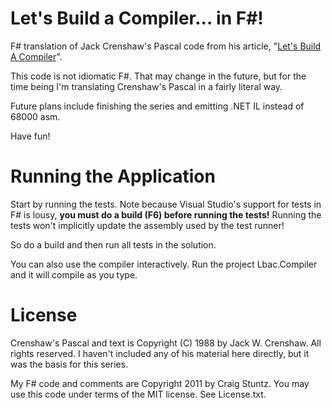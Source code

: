 Let's Build a Compiler... in F#!
================================

F# translation of Jack Crenshaw's Pascal code from his article, "[Let's Build A Compiler](http://compilers.iecc.com/crenshaw/)".

This code is not idiomatic F#. That may change in the future, but for the time being I'm translating Crenshaw's Pascal in a fairly literal way.

Future plans include finishing the series and emitting .NET IL instead of 68000 asm.

Have fun!

Running the Application
=======================

Start by running the tests. Note because Visual Studio's support for tests in F# is lousy, **you must do a build (F6) before running the tests!** Running the tests won't implicitly update the assembly used by the test runner!

So do a build and then run all tests in the solution.

You can also use the compiler interactively. Run the project Lbac.Compiler and it will compile as you type.

License
=======

Crenshaw's Pascal and text is Copyright (C) 1988 by Jack W. Crenshaw. All rights reserved. I haven't included any of his material here directly, but it was the basis for this series.

My F# code and comments are Copyright 2011 by Craig Stuntz.
You may use this code under terms of the MIT license. See License.txt.

